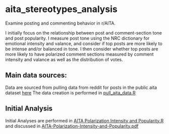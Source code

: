 # aita_stereotypes_analysis
Examine posting and commenting behavior in r/AITA. 

I initially focus on the relationship between post and comment-section tone and post popularity. I measure post tone using the NRC dictionary for emotional intensity and valance, and consider if top posts are more likely to be intense and/or balanced in tone. I then consider whether top posts are more likely to have polarized comment sections measured by comment intensity and valance as well as the distribution of votes. 

## Main data sources: 
Data are sourced from pulling data from reddit for posts in the public aita dataset [here](https://github.com/iterative/aita_dataset)
The data creation is performed in [pull_aita_data.R](https://github.com/pkress/aita_stereotypes_analysis/blob/main/pull_aita_data.R)



## Initial Analysis

Initial Analyses are performed in [AITA Polarization Intensity and Popularity.R](https://github.com/pkress/aita_stereotypes_analysis/blob/main/AITA%20Polarization%20Intensity%20and%20Popularity.R) and discussed in [AITA-Polarization-Intensity-and-Popularity.pdf](https://github.com/pkress/aita_stereotypes_analysis/blob/main/AITA-Polarization-Intensity-and-Popularity.pdf)
